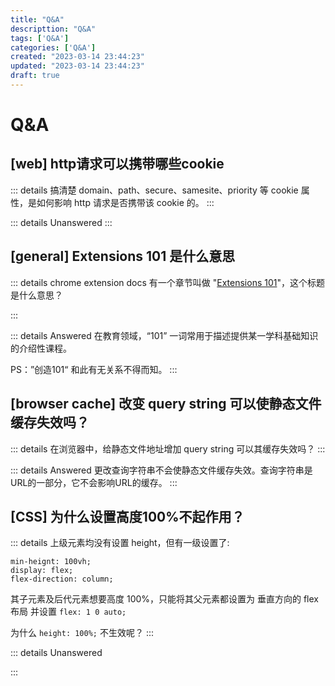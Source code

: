 ```yaml
---
title: "Q&A"
descripttion: "Q&A"
tags: ['Q&A']
categories: ['Q&A']
created: "2023-03-14 23:44:23"
updated: "2023-03-14 23:44:23"
draft: true
---
```

# Q&A

<!--
## [category] describe the question in short
::: details

:::

::: details Unanswered
:::
-->
## [web] http请求可以携带哪些cookie
::: details
搞清楚 domain、path、secure、samesite、priority 等 cookie 属性，是如何影响 http 请求是否携带该 cookie 的。
:::

::: details Unanswered
:::

## [general] Extensions 101 是什么意思
::: details
chrome extension docs 有一个章节叫做 "[Extensions 101](https://developer.chrome.com/docs/extensions/mv3/getstarted/extensions-101/)"，这个标题是什么意思？

:::

::: details Answered
在教育领域，“101” 一词常用于描述提供某一学科基础知识的介绍性课程。

PS：”创造101“ 和此有无关系不得而知。
:::

## [browser cache] 改变 query string 可以使静态文件缓存失效吗？
::: details
在浏览器中，给静态文件地址增加 query string 可以其缓存失效吗？
:::

::: details Answered
更改查询字符串不会使静态文件缓存失效。查询字符串是URL的一部分，它不会影响URL的缓存。
:::

## [CSS] 为什么设置高度100%不起作用？

::: details
上级元素均没有设置 height，但有一级设置了:

```
min-heignt: 100vh;
display: flex;
flex-direction: column;
```

其子元素及后代元素想要高度 100%，只能将其父元素都设置为 垂直方向的 flex 布局 并设置 `flex: 1 0 auto;`

为什么 `height: 100%;` 不生效呢？
:::

::: details Unanswered

:::